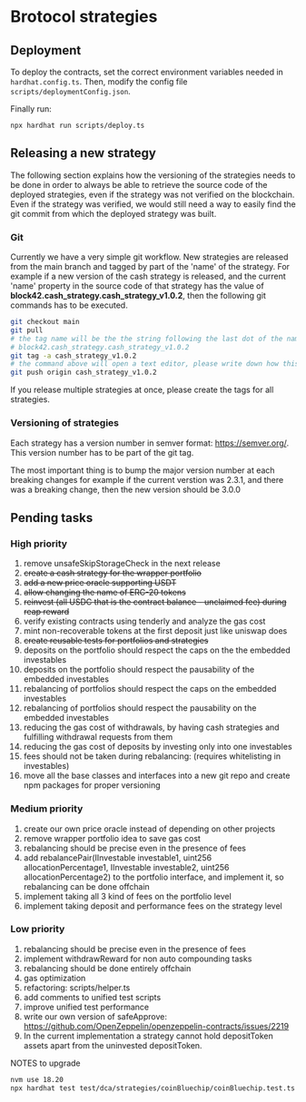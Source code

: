 # Brotocol strategies

## Deployment

To deploy the contracts, set the correct environment variables needed in `hardhat.config.ts`.
Then, modify the config file `scripts/deploymentConfig.json`.

Finally run:

```
npx hardhat run scripts/deploy.ts
```

## Releasing a new strategy

The following section explains how the versioning of the strategies needs to be done in order to
always be able to retrieve the source code of the deployed strategies, even if the strategy was not verified on the blockchain. Even if the strategy was verified, we would still need a way to easily find the git commit from which the deployed strategy was built.

### Git

Currently we have a very simple git workflow. New strategies are released from the main branch
and tagged by part of the 'name' of the strategy. For example if a new version of the cash strategy is released, and the current 'name' property in the source code of that strategy has the value of **block42.cash_strategy.cash_strategy_v1.0.2**, then the following git commands has to be executed.

```bash
git checkout main
git pull
# the tag name will be the the string following the last dot of the name, in the example the name was
# block42.cash_strategy.cash_strategy_v1.0.2
git tag -a cash_strategy_v1.0.2
# the command above will open a text editor, please write down how this version is different from the previuos one
git push origin cash_strategy_v1.0.2
```

If you release multiple strategies at once, please create the tags for all strategies.

### Versioning of strategies

Each strategy has a version number in semver format: https://semver.org/. This version number has to be part of the git tag.

The most important thing is to bump the major version number at each breaking changes for example if the current verstion was 2.3.1, and there was a breaking change, then the new version should be 3.0.0

## Pending tasks

### High priority

1. remove unsafeSkipStorageCheck in the next release
1. <s>create a cash strategy for the wrapper portfolio</s>
1. <s>add a new price oracle supporting USDT</s>
1. <s>allow changing the name of ERC-20 tokens</s>
1. <s>reinvest (all USDC that is the contract balance - unclaimed fee) during reap reward</s>
1. verify existing contracts using tenderly and analyze the gas cost
1. mint non-recoverable tokens at the first deposit just like uniswap does
1. <s>create reusable tests for portfolios and strategies</s>
1. deposits on the portfolio should respect the caps on the the embedded investables
1. deposits on the portfolio should respect the pausability of the embedded investables
1. rebalancing of portfolios should respect the caps on the embedded investables
1. rebalancing of portfolios should respect the pausability on the embedded investables
1. reducing the gas cost of withdrawals, by having cash strategies and fulfilling withdrawal requests from them
1. reducing the gas cost of deposits by investing only into one investables
1. fees should not be taken during rebalancing: (requires whitelisting in investables)
1. move all the base classes and interfaces into a new git repo and create npm packages for proper versioning

### Medium priority

1. create our own price oracle instead of depending on other projects
1. remove wrapper portfolio idea to save gas cost
1. rebalancing should be precise even in the presence of fees
1. add rebalancePair(IInvestable investable1, uint256 allocationPercentage1, IInvestable investable2, uint256 allocationPercentage2) to the portfolio interface, and implement it, so rebalancing can be done offchain
1. implement taking all 3 kind of fees on the portfolio level
1. implement taking deposit and performance fees on the strategy level

### Low priority

1. rebalancing should be precise even in the presence of fees
1. implement withdrawReward for non auto compounding tasks
1. rebalancing should be done entirely offchain
1. gas optimization
1. refactoring: scripts/helper.ts
1. add comments to unified test scripts
1. improve unified test performance
1. write our own version of safeApprove: https://github.com/OpenZeppelin/openzeppelin-contracts/issues/2219
1. In the current implementation a strategy cannot hold depositToken assets apart from the uninvested depositToken.


NOTES to upgrade
```bash
nvm use 18.20
npx hardhat test test/dca/strategies/coinBluechip/coinBluechip.test.ts
```